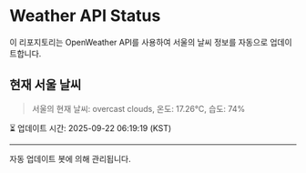 
# Weather API Status

이 리포지토리는 OpenWeather API를 사용하여 서울의 날씨 정보를 자동으로 업데이트합니다.

## 현재 서울 날씨
> 서울의 현재 날씨: overcast clouds, 온도: 17.26°C, 습도: 74%

⏳ 업데이트 시간: 2025-09-22 06:19:19 (KST)

---
자동 업데이트 봇에 의해 관리됩니다.
